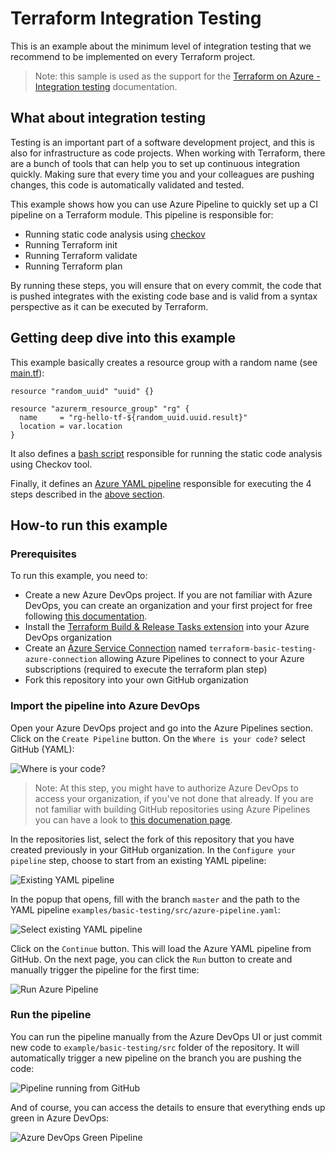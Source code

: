 # Terraform Integration Testing

This is an example about the minimum level of integration testing that we recommend to be implemented on every Terraform project.

> Note: this sample is used as the support for the [Terraform on Azure - Integration testing](https://docs.microsoft.com/azure/developer/terraform/best-practices-integration-testing) documentation.

## What about integration testing

Testing is an important part of a software development project, and this is also for infrastructure as code projects. When working with Terraform, there are a bunch of tools that can help you to set up continuous integration quickly. Making sure that every time you and your colleagues are pushing changes, this code is automatically validated and tested.

This example shows how you can use Azure Pipeline to quickly set up a CI pipeline on a Terraform module. This pipeline is responsible for:

- Running static code analysis using [checkov](https://github.com/bridgecrewio/checkov)
- Running Terraform init
- Running Terraform validate
- Running Terraform plan

By running these steps, you will ensure that on every commit, the code that is pushed integrates with the existing code base and is valid from a syntax perspective as it can be executed by Terraform.

## Getting deep dive into this example

This example basically creates a resource group with a random name (see [main.tf](src/main.tf)):

```hcl
resource "random_uuid" "uuid" {}

resource "azurerm_resource_group" "rg" {
  name     = "rg-hello-tf-${random_uuid.uuid.result}"
  location = var.location
}
```

It also defines a [bash script](src/checkov.sh) responsible for running the static code analysis using Checkov tool.

Finally, it defines an [Azure YAML pipeline](src/azure-pipeline.yaml) responsible for executing the 4 steps described in the [above section](#what-about-basic-testing).

## How-to run this example

### Prerequisites

To run this example, you need to:

- Create a new Azure DevOps project. If you are not familiar with Azure DevOps, you can create an organization and your first project for free following [this documentation](https://docs.microsoft.com/en-us/azure/devops/organizations/projects/create-project?view=azure-devops&tabs=preview-page).
- Install the [Terraform Build & Release Tasks extension](https://marketplace.visualstudio.com/items?itemName=charleszipp.azure-pipelines-tasks-terraform) into your Azure DevOps organization
- Create an [Azure Service Connection](https://docs.microsoft.com/en-us/azure/devops/pipelines/library/connect-to-azure?view=azure-devops) named `terraform-basic-testing-azure-connection` allowing Azure Pipelines to connect to your Azure subscriptions (required to execute the terraform plan step)
- Fork this repository into your own GitHub organization

### Import the pipeline into Azure DevOps

Open your Azure DevOps project and go into the Azure Pipelines section. Click on the `Create Pipeline` button. On the `Where is your code?` select GitHub (YAML):

![Where is your code?](assets/new-pipeline-where-github-yaml.png)

> Note: At this step, you might have to authorize Azure DevOps to access your organization, if you've not done that already. If you are not familiar with building GitHub repositories using Azure Pipelines you can have a look to [this documenation page](https://docs.microsoft.com/en-us/azure/devops/pipelines/repos/github?view=azure-devops&tabs=yaml).

In the repositories list, select the fork of this repository that you have created previously in your GitHub organization. In the `Configure your pipeline` step, choose to start from an existing YAML pipeline:

![Existing YAML pipeline](assets/new-pipeline-existing-yaml.png)

In the popup that opens, fill with the branch `master` and the path to the YAML pipeline `examples/basic-testing/src/azure-pipeline.yaml`:

![Select existing YAML pipeline](assets/select-existing-yaml-pipeline.png)

Click on the `Continue` button. This will load the Azure YAML pipeline from GitHub. On the next page, you can click the `Run` button to create and manually trigger the pipeline for the first time:

![Run Azure Pipeline](assets/run-pipeline.png)

### Run the pipeline

You can run the pipeline manually from the Azure DevOps UI or just commit new code to `example/basic-testing/src` folder of the repository. It will automatically trigger a new pipeline on the branch you are pushing the code:

![Pipeline running from GitHub](assets/pipeline-running-from-github.png)

And of course, you can access the details to ensure that everything ends up green in Azure DevOps:

![Azure DevOps Green Pipeline](assets/azure-devops-green-pipeline.png)
